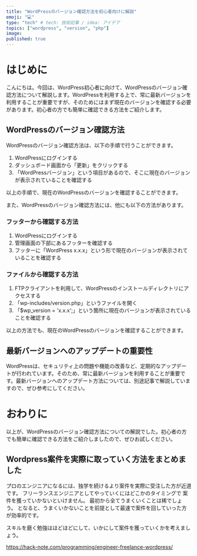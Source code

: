 ```yaml
---
title: "WordPressのバージョン確認方法を初心者向けに解説"
emoji: "💻"
type: "tech" # tech: 技術記事 / idea: アイデア
topics: ["wordpress", "version", "php"]
image: 
published: true
---
```


# はじめに
こんにちは。今回は、WordPress初心者に向けて、WordPressのバージョン確認方法について解説します。WordPressを利用する上で、常に最新バージョンを利用することが重要ですが、そのためにはまず現在のバージョンを確認する必要があります。初心者の方でも簡単に確認できる方法をご紹介します。

## WordPressのバージョン確認方法

WordPressのバージョン確認方法は、以下の手順で行うことができます。

1. WordPressにログインする
2. ダッシュボード画面から「更新」をクリックする
3. 「WordPressバージョン」という項目があるので、そこに現在のバージョンが表示されていることを確認する

以上の手順で、現在のWordPressのバージョンを確認することができます。

また、WordPressのバージョン確認方法には、他にも以下の方法があります。

### フッターから確認する方法

1. WordPressにログインする
2. 管理画面の下部にあるフッターを確認する
3. フッターに「WordPress x.x.x」という形で現在のバージョンが表示されていることを確認する

### ファイルから確認する方法

1. FTPクライアントを利用して、WordPressのインストールディレクトリにアクセスする
2. 「wp-includes/version.php」というファイルを開く
3. 「$wp_version = 'x.x.x';」という箇所に現在のバージョンが表示されていることを確認する

以上の方法でも、現在のWordPressのバージョンを確認することができます。

## 最新バージョンへのアップデートの重要性

WordPressは、セキュリティ上の問題や機能の改善など、定期的なアップデートが行われています。そのため、常に最新バージョンを利用することが重要です。最新バージョンへのアップデート方法については、別途記事で解説していますので、ぜひ参考にしてください。

# おわりに
以上が、WordPressのバージョン確認方法についての解説でした。初心者の方でも簡単に確認できる方法をご紹介しましたので、ぜひお試しください。

## Wordpress案件を実際に取っていく方法をまとめました
プロのエンジニアになるには、独学を続けるより案件を実際に受注した方が近道です。
フリーランスエンジニアとしてやっていくにはどこかのタイミングで
案件を獲っていかないといけません。
最初から全てうまくいくことは稀でしょう。
となると、うまくいかないことを前提として最速で案件を回していった方が効率的です。

スキルを磨く勉強はほどほどにして、いかにして案件を獲っていくかを考えましょう。

https://hack-note.com/programming/engineer-freelance-wordpress/

